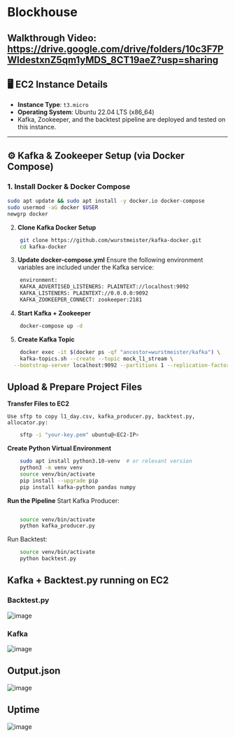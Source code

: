 # Blockhouse 
## Walkthrough Video: https://drive.google.com/drive/folders/10c3F7PWIdestxnZ5qm1yMDS_8CT19aeZ?usp=sharing

## 🖥️ EC2 Instance Details

- **Instance Type**: `t3.micro`  
- **Operating System**: Ubuntu 22.04 LTS (x86_64)  
- Kafka, Zookeeper, and the backtest pipeline are deployed and tested on this instance.

---

## ⚙️ Kafka & Zookeeper Setup (via Docker Compose)

### 1. Install Docker & Docker Compose

```bash
sudo apt update && sudo apt install -y docker.io docker-compose
sudo usermod -aG docker $USER
newgrp docker
```

2. **Clone Kafka Docker Setup**
```bash
	git clone https://github.com/wurstmeister/kafka-docker.git
	cd kafka-docker
```
3. **Update docker-compose.yml**
	Ensure the following environment variables are included under the Kafka service:
```bash
	environment:
  	KAFKA_ADVERTISED_LISTENERS: PLAINTEXT://localhost:9092
  	KAFKA_LISTENERS: PLAINTEXT://0.0.0.0:9092
  	KAFKA_ZOOKEEPER_CONNECT: zookeeper:2181
```
4. **Start Kafka + Zookeeper**
```bash
	docker-compose up -d
```
5. **Create Kafka Topic**
```bash
	docker exec -it $(docker ps -qf "ancestor=wurstmeister/kafka") \
 	kafka-topics.sh --create --topic mock_l1_stream \
  --bootstrap-server localhost:9092 --partitions 1 --replication-factor 1
```
  ## Upload & Prepare Project Files

**Transfer Files to EC2**

	Use sftp to copy l1_day.csv, kafka_producer.py, backtest.py, allocator.py:
```bash
	sftp -i "your-key.pem" ubuntu@<EC2-IP>
```
**Create Python Virtual Environment**
```bash
	sudo apt install python3.10-venv  # or relevant version
	python3 -m venv venv
	source venv/bin/activate
	pip install --upgrade pip
	pip install kafka-python pandas numpy
```
**Run the Pipeline**
Start Kafka Producer:
```bash

	source venv/bin/activate
	python kafka_producer.py
```
Run Backtest:
```bash
	source venv/bin/activate
	python backtest.py
```


## Kafka + Backtest.py running on EC2
### Backtest.py
![image](https://github.com/user-attachments/assets/9e908810-1b8d-4bad-87a2-338d1af9fc85)
### Kafka
![image](https://github.com/user-attachments/assets/91df563e-4719-4338-9392-1571b90f9449)

## Output.json
![image](https://github.com/user-attachments/assets/bcc9109e-a49c-48fe-94b7-92cac1cf3665)

## Uptime 
![image](https://github.com/user-attachments/assets/248bd327-050e-4c87-ae42-ada808c83ae0)







